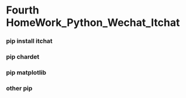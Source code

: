 # Fourth HomeWork_Python_Wechat_Itchat

### <p> pip install itchat</p>
### <p> pip chardet </p>
### <p> pip matplotlib </p>
### <p> other pip </p>




